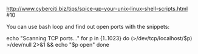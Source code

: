 http://www.cyberciti.biz/tips/spice-up-your-unix-linux-shell-scripts.html
#10

You can use bash loop and find out open ports with the snippets:

 
echo "Scanning TCP ports..."
for p in {1..1023}
do
  (>/dev/tcp/localhost/$p) >/dev/null 2>&1 && echo "$p open"
done
